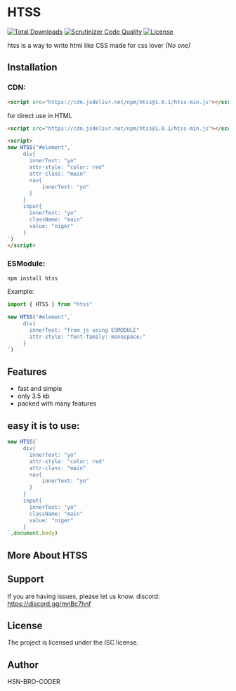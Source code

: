 # HTSS
[![Total Downloads](https://poser.pugx.org/aimeos/aimeos-typo3/d/total.svg)](https://packagist.org/packages/aimeos/aimeos-typo3)
[![Scrutinizer Code Quality](https://scrutinizer-ci.com/g/aimeos/aimeos-typo3/badges/quality-score.png?b=master)](https://scrutinizer-ci.com/g/aimeos/aimeos-typo3/?branch=master)
[![License](https://poser.pugx.org/aimeos/aimeos-typo3/license.svg)](https://packagist.org/packages/aimeos/aimeos-typo3)

htss is a way to write html like CSS
made for css lover *(No one)*

Installation
------------
### CDN:
```html
<script src="https://cdn.jsdelivr.net/npm/htss@1.0.1/htss-min.js"></script>
```

for direct use in HTML
```html
<script src="https://cdn.jsdelivr.net/npm/htss@1.0.1/htss-min.js"></script>

<script>
new HTSS("#element",`
     div{
       innerText: "yo"
       attr-style: "color: red"
       attr-class: "main"
       nav{
           innerText: "yo"
       }
     }
     input{
       innerText: "yo"
       className: "main"
       value: "niger"
     }
`)
</script>
```
### ESModule:
```bash
npm install htss
```
Example:
```js
import { HTSS } from "htss"

new HTSS("#element",`
     div{
       innerText: "from js using ESMODULE"
       attr-style: "font-family: monospace;"
     }
`)
```
Features
--------

- fast and simple
- only 3.5 kb
- packed with many features

easy it is to use:
-------
```js
new HTSS(`
     div{
       innerText: "yo"
       attr-style: "color: red"
       attr-class: "main"
       nav{
           innerText: "yo"
       }
     }
     input{
       innerText: "yo"
       className: "main"
       value: "niger"
     }
`,document.body)
```


More About HTSS
----------



Support
-------

If you are having issues, please let us know.
discord: https://discord.gg/mnBc7hnf


License
-------

The project is licensed under the ISC license.

Author
-------

HSN-BRO-CODER
